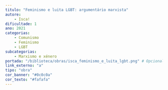 ```yaml
---
titulo: "Feminismo e luita LGBT: argumentário marxista"
autore:
    - Isca!
dificultade: 1
ano: 2021
categorias:
    - Comunismo
    - Feminismo
    - LGBT
subcategorias:
    - Marxismo e xénero
portada: "/biblioteca/obras/isca_feminismo_e_luita_lgbt.png" # Opcional, imaxe da portada
link_externo: "a"
tipo: "obra"
cor_banner: "#0c0c0a"
cor_texto: "#fafafa"
---
```


